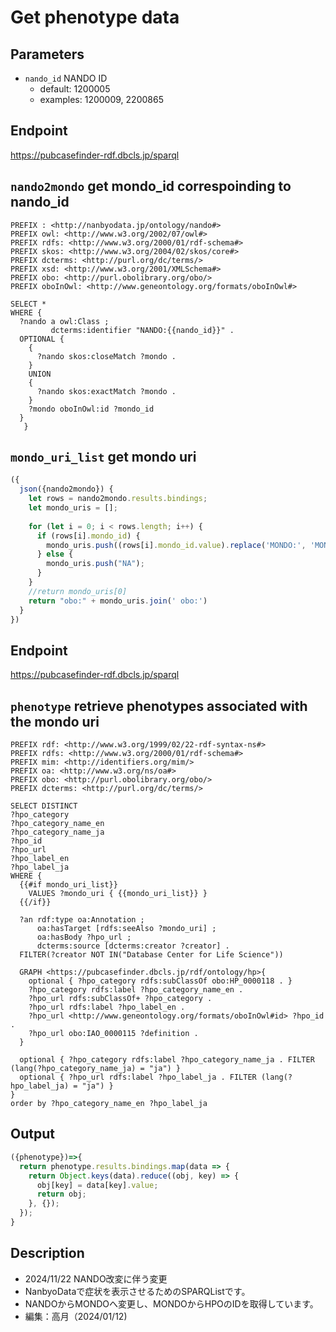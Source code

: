 # Get phenotype data

## Parameters

* `nando_id` NANDO ID
  * default: 1200005
  * examples: 1200009, 2200865

## Endpoint

https://pubcasefinder-rdf.dbcls.jp/sparql

## `nando2mondo` get mondo_id correspoinding to nando_id

```sparql
PREFIX : <http://nanbyodata.jp/ontology/nando#>
PREFIX owl: <http://www.w3.org/2002/07/owl#>
PREFIX rdfs: <http://www.w3.org/2000/01/rdf-schema#>
PREFIX skos: <http://www.w3.org/2004/02/skos/core#>
PREFIX dcterms: <http://purl.org/dc/terms/>
PREFIX xsd: <http://www.w3.org/2001/XMLSchema#>
PREFIX obo: <http://purl.obolibrary.org/obo/>
PREFIX oboInOwl: <http://www.geneontology.org/formats/oboInOwl#>

SELECT *
WHERE {
  ?nando a owl:Class ;
         dcterms:identifier "NANDO:{{nando_id}}" .
  OPTIONAL {
    {
      ?nando skos:closeMatch ?mondo .
    }
    UNION
    {
      ?nando skos:exactMatch ?mondo .
    }
    ?mondo oboInOwl:id ?mondo_id
  }
   }
```

## `mondo_uri_list` get mondo uri

```javascript
({
  json({nando2mondo}) {
    let rows = nando2mondo.results.bindings;
    let mondo_uris = [];
    
    for (let i = 0; i < rows.length; i++) {
      if (rows[i].mondo_id) {
        mondo_uris.push((rows[i].mondo_id.value).replace('MONDO:', 'MONDO_'));
      } else {
        mondo_uris.push("NA");
      }
    }
    //return mondo_uris[0]
    return "obo:" + mondo_uris.join(' obo:')
  }
})
```


## Endpoint

https://pubcasefinder-rdf.dbcls.jp/sparql

## `phenotype` retrieve phenotypes associated with the mondo uri

```sparql
PREFIX rdf: <http://www.w3.org/1999/02/22-rdf-syntax-ns#>
PREFIX rdfs: <http://www.w3.org/2000/01/rdf-schema#>
PREFIX mim: <http://identifiers.org/mim/>
PREFIX oa: <http://www.w3.org/ns/oa#>
PREFIX obo: <http://purl.obolibrary.org/obo/>
PREFIX dcterms: <http://purl.org/dc/terms/>

SELECT DISTINCT
?hpo_category
?hpo_category_name_en
?hpo_category_name_ja
?hpo_id
?hpo_url
?hpo_label_en
?hpo_label_ja
WHERE { 
  {{#if mondo_uri_list}}
	VALUES ?mondo_uri { {{mondo_uri_list}} }
  {{/if}}
    
  ?an rdf:type oa:Annotation ;
      oa:hasTarget [rdfs:seeAlso ?mondo_uri] ;
      oa:hasBody ?hpo_url ;
      dcterms:source [dcterms:creator ?creator] .
  FILTER(?creator NOT IN("Database Center for Life Science"))
    
  GRAPH <https://pubcasefinder.dbcls.jp/rdf/ontology/hp>{
    optional { ?hpo_category rdfs:subClassOf obo:HP_0000118 . }
    ?hpo_category rdfs:label ?hpo_category_name_en .
    ?hpo_url rdfs:subClassOf+ ?hpo_category .
    ?hpo_url rdfs:label ?hpo_label_en .
    ?hpo_url <http://www.geneontology.org/formats/oboInOwl#id> ?hpo_id .
    ?hpo_url obo:IAO_0000115 ?definition .
  }
    
  optional { ?hpo_category rdfs:label ?hpo_category_name_ja . FILTER (lang(?hpo_category_name_ja) = "ja") }
  optional { ?hpo_url rdfs:label ?hpo_label_ja . FILTER (lang(?hpo_label_ja) = "ja") }    
}
order by ?hpo_category_name_en ?hpo_label_ja
```
## Output

```javascript
({phenotype})=>{ 
  return phenotype.results.bindings.map(data => {
    return Object.keys(data).reduce((obj, key) => {
      obj[key] = data[key].value;
      return obj;
    }, {});
  });
}

```
## Description
- 2024/11/22 NANDO改変に伴う変更
- NanbyoDataで症状を表示させるためのSPARQListです。
- NANDOからMONDOへ変更し、MONDOからHPOのIDを取得しています。
- 編集：高月（2024/01/12)